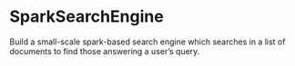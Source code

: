# SparkSearchEngine
Build a small-scale spark-based search engine which searches in a list of documents to find those answering a user’s query. 
